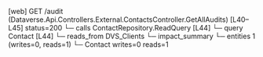 [web] GET /audit  (Dataverse.Api.Controllers.External.ContactsController.GetAllAudits)  [L40–L45] status=200
  └─ calls ContactRepository.ReadQuery [L44]
  └─ query Contact [L44]
    └─ reads_from DVS_Clients
  └─ impact_summary
    └─ entities 1 (writes=0, reads=1)
      └─ Contact writes=0 reads=1

